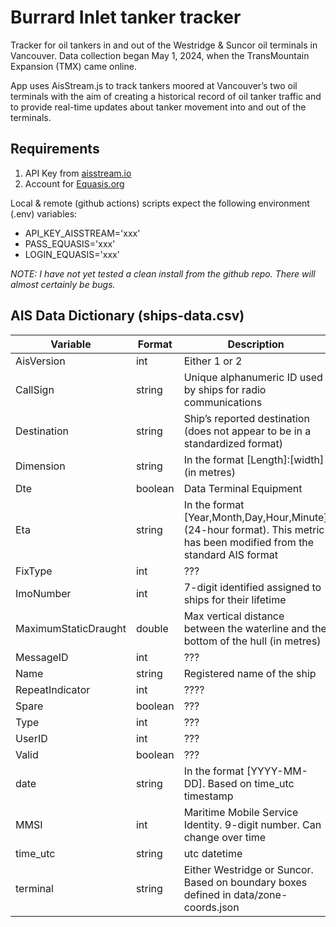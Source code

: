 # Burrard Inlet tanker tracker

Tracker for oil tankers in and out of the Westridge & Suncor oil terminals in Vancouver. Data collection began May 1, 2024, when the TransMountain Expansion (TMX) came online.

App uses AisStream.js to track tankers moored at Vancouver’s two oil terminals with the aim of creating a historical record of oil tanker traffic and to provide real-time updates about tanker movement into and out of the terminals.

## Requirements

1. API Key from [aisstream.io](https://aisstream.io/)
2. Account for [Equasis.org](https://www.equasis.org/)

Local & remote (github actions) scripts expect the following environment (.env) variables:
- API_KEY_AISSTREAM='xxx'
- PASS_EQUASIS='xxx'
- LOGIN_EQUASIS='xxx'

<em>NOTE: I have not yet tested a clean install from the github repo. There will almost certainly be bugs.</em>

## AIS Data Dictionary (ships-data.csv)

| Variable | Format | Description |
| --- | --- | --- |
| AisVersion | int | Either 1 or 2 |
| CallSign | string | Unique alphanumeric ID used by ships for radio communications |
| Destination | string | Ship’s reported destination (does not appear to be in a standardized format) |
| Dimension | string | In the format [Length]:[width] (in metres) |
| Dte | boolean | Data Terminal Equipment |
| Eta | string | In the format [Year,Month,Day,Hour,Minute] (24-hour format). This metric has been modified from the standard AIS format |
| FixType | int | ??? |
| ImoNumber | int | 7-digit identified assigned to ships for their lifetime |
| MaximumStaticDraught | double | Max vertical distance between the waterline and the bottom of the hull (in metres) |
| MessageID | int | ??? |
| Name | string | Registered name of the ship |
| RepeatIndicator | int | ???? |
| Spare | boolean | ??? |
| Type | int | ??? |
| UserID | int | ??? |
| Valid| boolean | ??? |
| date | string | In the format [YYYY-MM-DD]. Based on time_utc timestamp |
| MMSI | int | Maritime Mobile Service Identity. 9-digit number. Can change over time |
| time_utc | string | utc datetime |
| terminal | string | Either Westridge or Suncor. Based on boundary boxes defined in data/zone-coords.json |